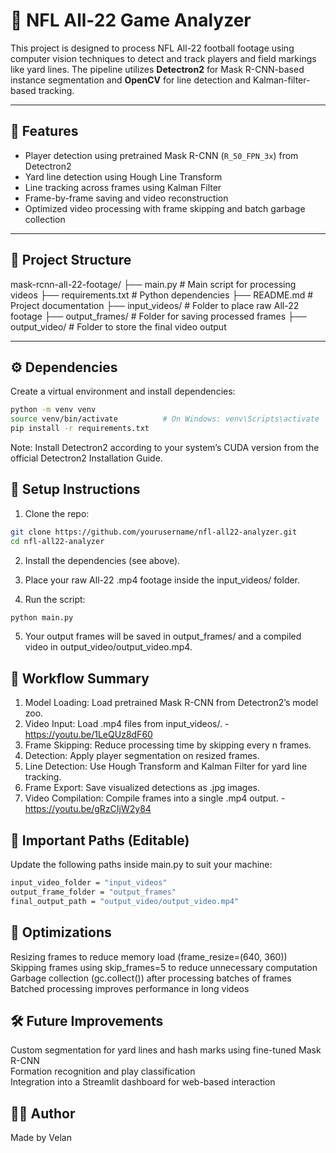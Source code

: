 # 🏈 NFL All-22 Game Analyzer

This project is designed to process NFL All-22 football footage using computer vision techniques to detect and track players and field markings like yard lines. The pipeline utilizes **Detectron2** for Mask R-CNN-based instance segmentation and **OpenCV** for line detection and Kalman-filter-based tracking.

---

## 🔧 Features

- Player detection using pretrained Mask R-CNN (`R_50_FPN_3x`) from Detectron2
- Yard line detection using Hough Line Transform
- Line tracking across frames using Kalman Filter
- Frame-by-frame saving and video reconstruction
- Optimized video processing with frame skipping and batch garbage collection

---

## 📁 Project Structure
mask-rcnn-all-22-footage/ ├── main.py # Main script for processing videos ├── requirements.txt # Python dependencies ├── README.md # Project documentation ├── input_videos/ # Folder to place raw All-22 footage ├── output_frames/ # Folder for saving processed frames ├── output_video/ # Folder to store the final video output

---

## ⚙️ Dependencies

Create a virtual environment and install dependencies:

```bash
python -m venv venv
source venv/bin/activate          # On Windows: venv\Scripts\activate
pip install -r requirements.txt
```
Note: Install Detectron2 according to your system’s CUDA version from the official Detectron2 Installation Guide.

## 🚀 Setup Instructions

1. Clone the repo:
```bash
git clone https://github.com/yourusername/nfl-all22-analyzer.git
cd nfl-all22-analyzer
```
2. Install the dependencies (see above).

3. Place your raw All-22 .mp4 footage inside the input_videos/ folder.

4. Run the script:

```bash
python main.py
```

5. Your output frames will be saved in output_frames/ and a compiled video in output_video/output_video.mp4.

## 🔁 Workflow Summary

1. Model Loading: Load pretrained Mask R-CNN from Detectron2’s model zoo.
2. Video Input: Load .mp4 files from input_videos/. - https://youtu.be/1LeQUz8dF60
3. Frame Skipping: Reduce processing time by skipping every n frames.
4. Detection: Apply player segmentation on resized frames.
5. Line Detection: Use Hough Transform and Kalman Filter for yard line tracking.
6. Frame Export: Save visualized detections as .jpg images.
7. Video Compilation: Compile frames into a single .mp4 output. - https://youtu.be/gRzCIjW2y84

## 📌 Important Paths (Editable)
Update the following paths inside main.py to suit your machine:
```bash
input_video_folder = "input_videos"
output_frame_folder = "output_frames"
final_output_path = "output_video/output_video.mp4"
```
## 🧠 Optimizations

Resizing frames to reduce memory load (frame_resize=(640, 360))<br>
Skipping frames using skip_frames=5 to reduce unnecessary computation<br>
Garbage collection (gc.collect()) after processing batches of frames<br>
Batched processing improves performance in long videos<br>

## 🛠️ Future Improvements
Custom segmentation for yard lines and hash marks using fine-tuned Mask R-CNN<br>
Formation recognition and play classification<br>
Integration into a Streamlit dashboard for web-based interaction<br>

## 🧑‍💻 Author
Made by Velan
